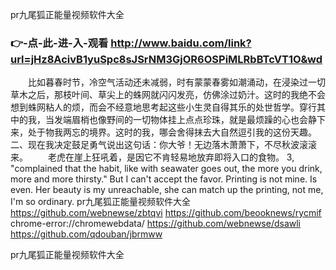 
pr九尾狐正能量视频软件大全




### 👉-点-此-进-入-观看  http://www.baidu.com/link?url=jHz8AcivB1yuSpc8sJSrNM3GjOR6OSPiMLRbBTcVT1O&wd




　　比如暮春时节，冷空气活动还未减弱，时有蒙蒙春雾如潮涌动，在浸染过一切草木之后，那枝叶间、草尖上的蛛网就闪闪发亮，仿佛涂过奶汁。这时的我绝不会想到蛛网粘人的烦，而会不经意地思考起这些小生灵自得其乐的处世哲学。穿行其中的我，当发端眉梢也像野间的一切物体挂上点点珍珠，就是最烦躁的心也会静下来，处于物我两忘的境界。这时的我，哪会舍得抹去大自然逗引我的这份天趣。
	二、现在我决定鼓足勇气说出这句话：你大爷！无边落木萧萧下，不尽秋波滚滚来。
　　老虎在崖上狂吼着，是因它不肯轻易地放弃即将入口的食物。
3, "complained that the habit, like with seawater goes out, the more you drink, more and more thirsty."
But I can't accept the favor.
Printing is not mine.
Is even.
Her beauty is my unreachable, she can match up the printing, not me, I'm so ordinary.
pr九尾狐正能量视频软件大全 https://github.com/webnewse/zbtqvi
https://github.com/beooknews/rycmif
chrome-error://chromewebdata/
https://github.com/webnewse/dsawli
https://github.com/qdouban/jbrmww





pr九尾狐正能量视频软件大全
